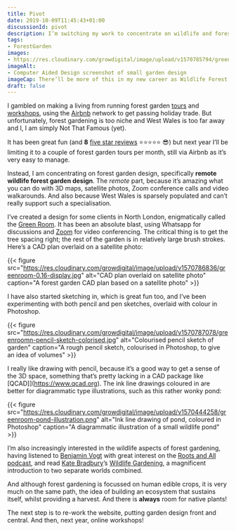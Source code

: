 ```yaml
---
title: Pivot
date: 2019-10-09T11:45:43+01:00
discussionId: pivot
description: I’m switching my work to concentrate on wildlife and forest garden design, with a view to an online course next year.
tags: 
- ForestGarden
images: 
- https://res.cloudinary.com/growdigital/image/upload/v1570785794/greenroom-cad-screenshots-nophoto.png
imageAlt: 
- Computer Aided Design screenshot of small garden design
imageCap: There’ll be more of this in my new career as Wildlife Forest Garden Designer
draft: false
---
```


I gambled on making a living from running forest garden [tours](https://www.forestgarden.wales/tour/) and [workshops](https://www.forestgarden.wales/workshop/), using the [Airbnb](https://www.airbnb.co.uk/users/show/233536194) network to get passing holiday trade. But unfortunately, forest gardening is too niche and West Wales is too far away and I, I am simply Not That Famous (yet). 

It has been great fun (and **8** [five star reviews](https://www.airbnb.co.uk/users/show/233536194) ⭐⭐⭐⭐⭐ 😎) but next year I’ll be limiting it to a couple of forest garden tours per month, still via Airbnb as it’s very easy to manage.

Instead, I am concentrating on forest garden design, specifically **remote wildlife forest garden design**. The _remote_ part, because it’s amazing what you can do with 3D maps, satellite photos, Zoom conference calls and video walkarounds. And also because West Wales is sparsely populated and can’t really support such a specialisation. 

I’ve created a design for some clients in North London, enigmatically called the [Green Room](https://app.simplenote.com/p/JZlZ1N). It has been an absolute blast, using Whatsapp for discussions and [Zoom](https://zoom.us) for video conferencing. The critical thing is to get the tree spacing right; the rest of the garden is in relatively large brush strokes. Here’s a CAD plan overlaid on a satellite photo:

{{< figure src="https://res.cloudinary.com/growdigital/image/upload/v1570786836/greenroom-0.16-display.jpg" alt="CAD plan overlaid on satellite photo" caption="A forest garden CAD plan based on a satellite photo" >}}

I have also started sketching in, which is great fun too, and I’ve been experimenting with both pencil and pen sketches, overlaid with colour in Photoshop.

{{< figure src="https://res.cloudinary.com/growdigital/image/upload/v1570787078/greenroomn-pencil-sketch-colorised.jpg" alt="Colourised pencil sketch of garden" caption="A rough pencil sketch, colourised in Photoshop, to give an idea of volumes" >}}

I really like drawing with pencil, because it’s a good way to get a sense of the 3D space, something that’s pretty lacking in a CAD package like [QCAD]](https://www.qcad.org). The ink line drawings coloured in are better for diagrammatic type illustrations, such as this rather wonky pond:

{{< figure src="https://res.cloudinary.com/growdigital/image/upload/v1570444258/greenroom-pond-illustration.png" alt="Ink line drawing of pond, coloured in Photoshop" caption="A diagrammatic illustration of a small wildlife pond" >}}

I’m also increasingly interested in the wildlife aspects of forest gardening, having listened to [Benjamin Vogt](https://www.monarchgard.com) with great interest on the [Roots and All podcast](https://rootsandall.co.uk/portfolio-item/podcast-32-a-new-garden-ethic-with-benjamin-vogt/), and read [Kate Bradbury](https://mobile.twitter.com/kate_bradbury)’s [Wildlife Gardening](https://www.bloomsbury.com/uk/wildlife-gardening-9781472956057/), a magnificent introduction to two separate worlds combined. 

And although forest gardening is focussed on human edible crops, it is very much on the same path, the idea of building an ecosystem that sustains itself, whilst providing a harvest. And there is **always** room for native plants!

The next step is to re-work the website, putting garden design front and central. And then, next year, online workshops!
